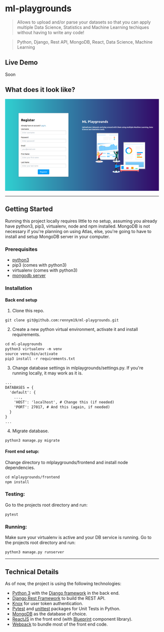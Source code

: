 # ml-playgrounds
> Allows to upload and/or parse your datasets so that you can apply multiple Data Science, Statistics and Machine Learning techiques without having to write any code!

> Python, Django, Rest API, MongoDB, React, Data Science, Machine Learning

## Live Demo
Soon

## What does it look like?
<p align="center">
  <img src="https://raw.githubusercontent.com/rennym19/ml-playgrounds/master/docs/img/user-register.png" width="600px" alt="Signup page"/>
<p/>

<hr/>

## Getting Started
Running this project locally requires little to no setup, assuming you already have python3, pip3, virtualenv, node and npm installed. MongoDB is not necessary if you're planning on using Atlas, else, you're going to have to install and setup MongoDB server in your computer.

### Prerequisites
- [python3](https://www.python.org/download/releases/3.0/)
- pip3 (comes with python3)
- virtualenv (comes with python3)
- [mongodb server](https://www.mongodb.com/download-center/community)

### Installation
#### Back end setup
1. Clone this repo.
  ```
  git clone git@github.com:rennym19/ml-playgrounds.git
  ```
2. Create a new python virtual environment, activate it and install requirements.
  ```
  cd ml-playgrounds
  python3 virtualenv -m venv
  source venv/bin/activate
  pip3 install -r requirements.txt
  ```
3. Change database settings in mlplaygrounds/settings.py. If you're running locally, it may work as it is.
  ```
  ...
  DATABASES = {
    'default': {
      ...,
      'HOST': 'localhost', # Change this (if needed)
      'PORT': 27017, # And this (again, if needed)
    }
  }
  ...
  ```
4. Migrate database.
  ```
  python3 manage.py migrate
  ```

#### Front end setup:
Change directory to mlplaygrounds/frontend and install node dependencies.
  ```
  cd mlplaygrounds/frontend
  npm install
  ```

### Testing:
Go to the projects root directory and run:
  ```
  pytest
  ```
  
### Running:
Make sure your virtualenv is active and your DB service is running. Go to the projects root directory and run:
  ```
  python3 manage.py runserver
  ```

<hr/>

## Technical Details
As of now, the project is using the following technologies:
- [Python 3](https://www.python.org/) with the [Django framework](https://www.djangoproject.com/) in the back end.
- [Django Rest Framework](https://www.django-rest-framework.org/) to build the REST API.
- [Knox](https://github.com/James1345/django-rest-knox) for user token authentication.
- [Pytest](https://docs.pytest.org/en/latest/) and [unittest](https://docs.python.org/3/library/unittest.html) packages for Unit Tests in Python.
- [MongoDB](https://www.mongodb.com/) as the database of choice.
- [ReactJS](https://reactjs.org/) in the front end (with [Blueprint](https://www.blueprintjs.com/) component library).
- [Webpack](https://webpack.js.org/) to bundle most of the front end code.
